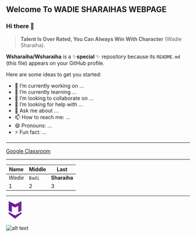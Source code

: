 ## __Welcome To WADIE SHARAIHAS WEBPAGE__
### Hi there 👋

> __Talent Is Over Rated, You Can Always Win With Character__ (Wadie Sharaiha).

**Wsharaiha/Wsharaiha** is a ✨__special__ ✨ repository because its `README.md` (this file) appears on your GitHub profile.

Here are some ideas to get you started:

- 🔭 I’m currently working on ...
- 🌱 I’m currently learning ...
- 👯 I’m looking to collaborate on ...
- 🤔 I’m looking for help with ...
- 💬 Ask me about ...
- 📫 How to reach me: ...
- 😄 Pronouns: ...
- ⚡ Fun fact: ...
***
[Google Classroom](https://classroom.google.com/h")
***
Name | Middle | Last
--- | --- | ---
*Wadie* | `Badi` | **Sharaiha**
1 | 2 | 3
***

![Porsche Carrera](https://github.com/adam-p/markdown-here/raw/master/src/common/images/icon48.png "Logo Title Text 1")

![alt text](https://sd.keepcalms.com/i-w600/keep-calm-and-be-wadie.jpg "Wadie Is Cool")
